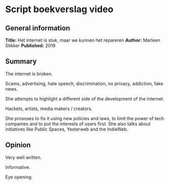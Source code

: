 # Script boekverslag video

## General information

**Title:** Het internet is stuk, maar we kunnen het repareren
**Author:** Marleen Stikker
**Published:** 2019

## Summary

The internet is broken.

Scams, advertising, hate speech, discrimination, no privacy, addiction, fake news.

She attempts to highlight a different side of the development of the internet.

Hackets, artists, media makers / creators.

She prososes to fix it using new policies and laws, to limit the power of tech companies and to put the interests of users first. She also talks about initiatives like Public Spaces, Yesterweb and the IndieWeb.

## Opinion

Very well written.

Informative.

Eye opening.
